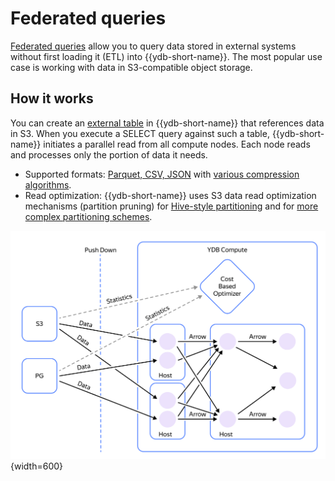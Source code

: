 # Federated queries

[Federated queries](../../../concepts/federated_query/index.md) allow you to query data stored in external systems without first loading it (ETL) into {{ydb-short-name}}. The most popular use case is working with data in S3-compatible object storage.

## How it works

You can create an [external table](../../../concepts/datamodel/external_table.md) in {{ydb-short-name}} that references data in S3. When you execute a SELECT query against such a table, {{ydb-short-name}} initiates a parallel read from all compute nodes. Each node reads and processes only the portion of data it needs.

* Supported formats: [Parquet, CSV, JSON](../../../concepts/federated_query/s3/formats.md) with [various compression algorithms](../../../concepts/federated_query/s3/formats.md#compression).
* Read optimization: {{ydb-short-name}} uses S3 data read optimization mechanisms (partition pruning) for [Hive-style partitioning](../../../concepts/federated_query/s3/partitioning.md) and for [more complex partitioning schemes](../../../concepts/federated_query/s3/partition_projection.md).

![](_includes/s3_read.png){width=600}
